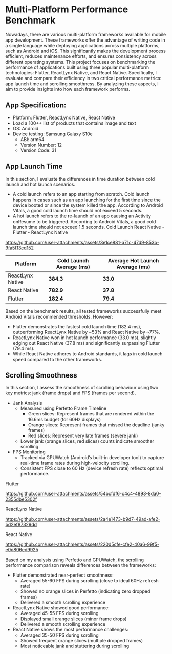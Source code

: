 # Multi-Platform Performance Benchmark

Nowadays, there are various multi-platform frameworks available for mobile app development. These frameworks offer the advantage of writing code in a single language while deploying applications across multiple platforms, such as Android and iOS. This significantly makes the development process efficient, reduces maintenance efforts, and ensures consistency across different operating systems.
This project focuses on benchmarking the performance of applications built using three popular multi-platform technologies: Flutter, ReactLynx Native, and React Native. Specifically, I evaluate and compare their efficiency in two critical performance metrics: app launch time and scrolling smoothness. By analyzing these aspects, I aim to provide insights into how each framework performs.

## App Specification:
- Platform: Flutter, ReactLynx Native, React Native
- Load a 100++ list of products that  contains image and text
- OS: Android
- Device testing: Samsung Galaxy S10e
  - ABI: arm64
  - Version Number: 12
  - Version Code: 31

## App Launch Time
In this section, I evaluate the differences in time duration between cold launch and hot launch scenarios.
- A cold launch refers to an app starting from scratch. Cold launch happens in cases such as an app launching for the first time since the device booted or since the system killed the app. According to Android Vitals, a good cold launch time should not exceed 5 seconds.
- A hot launch refers to the re-launch of an app causing an Activity onResume to be triggered. According to Android Vitals, a good cold launch time should not exceed 1.5 seconds.
Cold Launch React Native - Flutter - ReactLynx Native

https://github.com/user-attachments/assets/3e1ce881-a71c-47d9-853b-9fa5f13cd152

| Platform     | Cold Launch Average (ms) | Average Hot Launch Average (ms) |
| ------------ | ---------------- | --------------- |
| ReactLynx Native  | **384.3**        | **33.0**        |
| React Native | **782.9**        | **37.8**        |
| Flutter      | **182.4**        | **79.4**        |


Based on the benchmark results, all tested frameworks successfully meet Android Vitals recommended thresholds. However:
- Flutter demonstrates the fastest cold launch time (182.4 ms), outperforming ReactLynx Native by ~53% and React Native by ~77%.
- ReactLynx Native won in hot launch performance (33.0 ms), slightly edging out React Native (37.8 ms) and significantly surpassing Flutter (79.4 ms).
- While React Native adheres to Android standards, it lags in cold launch speed compared to the other frameworks.

## Scrolling Smoothness

In this section, I assess the smoothness of scrolling behaviour using two key metrics: jank (frame drops) and FPS (frames per second).
- Jank Analysis
  - Measured using Perfetto Frame Timeline
    - Green slices: Represent frames that are rendered within the 16.6ms budget (for 60Hz displays)
    - Orange slices: Represent frames that missed the deadline (janky frames)
    - Red slices: Represent very late frames (severe jank)
  - Lower jank (orange slices, red slices) counts indicate smoother scrolling.
- FPS Monitoring
  - Tracked via GPUWatch (Android’s built-in developer tool) to capture real-time frame rates during high-velocity scrolling.
  - Consistent FPS close to 60 Hz (device refresh rate) reflects optimal performance.

Flutter


https://github.com/user-attachments/assets/54bcfdf6-c4c4-4893-8da0-2355dbe5302f

ReactLynx Native


https://github.com/user-attachments/assets/2a4e1473-b9d7-49ad-afe2-bd2ef87329dd

React Native


https://github.com/user-attachments/assets/220d5cfe-cfe2-40a6-99f5-e0d806ed9925



Based on my analysis using Perfetto and GPUWatch, the scrolling performance comparison reveals differences between the frameworks:
- Flutter demonstrated near-perfect smoothness:
  - Averaged 55-60 FPS during scrolling (close to ideal 60Hz refresh rate)
  - Showed no orange slices in Perfetto (indicating zero dropped frames)
  - Delivered a smooth scrolling experience
- ReactLynx Native showed good performance:
  - Averaged 45-55 FPS during scrolling
  - Displayed small orange slices (minor frame drops)
  - Delivered a smooth scrolling experience
- React Native shows the most performance challenges:
  - Averaged 35-50 FPS during scrolling
  - Showed frequent orange slices (multiple dropped frames)
  - Most noticeable jank and stuttering during scrolling








